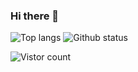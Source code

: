 ### Hi there 👋

<!-- ![Github status](https://github-readme-stats.vercel.app/api?username=aszx4510&show_icons=true&hide_title=true) -->
![Top langs](https://getusetprofile.vercel.app/api/top-langs/?username=aszx4510&hide=html)
![Github status](https://getusetprofile.vercel.app/api?username=aszx4510&show_icons=true&count_private=true&hide_title=true)

![Vistor count](https://komarev.com/ghpvc/?username=aszx4510)

<!--
**aszx4510/aszx4510** is a ✨ _special_ ✨ repository because its `README.md` (this file) appears on your GitHub profile.

Here are some ideas to get you started:

- 🔭 I’m currently working on ...
- 🌱 I’m currently learning ...
- 👯 I’m looking to collaborate on ...
- 🤔 I’m looking for help with ...
- 💬 Ask me about ...
- 📫 How to reach me: ...
- 😄 Pronouns: ...
- ⚡ Fun fact: ...
-->
